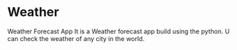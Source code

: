 # Weather
Weather Forecast App 
It is a Weather forecast app build using the python.
U can check the weather of any city in the world.
